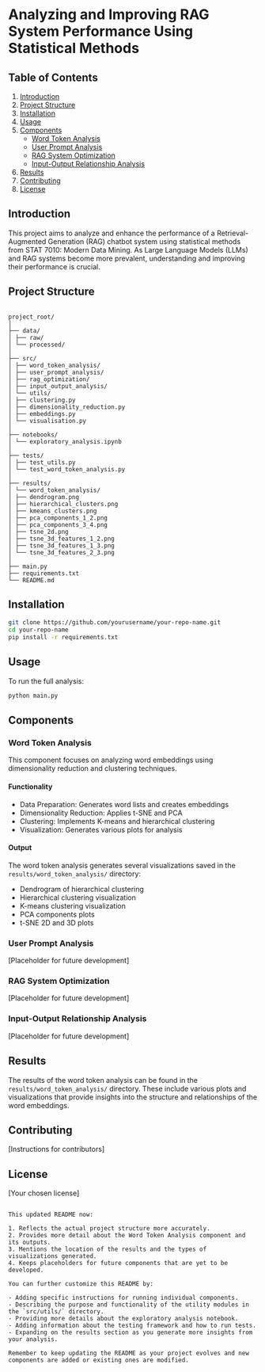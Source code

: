 # Analyzing and Improving RAG System Performance Using Statistical Methods

## Table of Contents

1. [Introduction](#introduction)
2. [Project Structure](#project-structure)
3. [Installation](#installation)
4. [Usage](#usage)
5. [Components](#components)
   - [Word Token Analysis](#word-token-analysis)
   - [User Prompt Analysis](#user-prompt-analysis)
   - [RAG System Optimization](#rag-system-optimization)
   - [Input-Output Relationship Analysis](#input-output-relationship-analysis)
6. [Results](#results)
7. [Contributing](#contributing)
8. [License](#license)

## Introduction

This project aims to analyze and enhance the performance of a Retrieval-Augmented Generation (RAG) chatbot system using statistical methods from STAT 7010: Modern Data Mining. As Large Language Models (LLMs) and RAG systems become more prevalent, understanding and improving their performance is crucial.

## Project Structure
```

project_root/
│
├── data/
│ ├── raw/
│ └── processed/
│
├── src/
│ ├── word_token_analysis/
│ ├── user_prompt_analysis/
│ ├── rag_optimization/
│ ├── input_output_analysis/
│ └── utils/
│ ├── clustering.py
│ ├── dimensionality_reduction.py
│ ├── embeddings.py
│ └── visualisation.py
│
├── notebooks/
│ └── exploratory_analysis.ipynb
│
├── tests/
│ ├── test_utils.py
│ └── test_word_token_analysis.py
│
├── results/
│ └── word_token_analysis/
│ ├── dendrogram.png
│ ├── hierarchical_clusters.png
│ ├── kmeans_clusters.png
│ ├── pca_components_1_2.png
│ ├── pca_components_3_4.png
│ ├── tsne_2d.png
│ ├── tsne_3d_features_1_2.png
│ ├── tsne_3d_features_1_3.png
│ └── tsne_3d_features_2_3.png
│
├── main.py
├── requirements.txt
└── README.md

````

## Installation

```bash
git clone https://github.com/yourusername/your-repo-name.git
cd your-repo-name
pip install -r requirements.txt
````

## Usage

To run the full analysis:

```bash
python main.py
```

## Components

### Word Token Analysis

This component focuses on analyzing word embeddings using dimensionality reduction and clustering techniques.

#### Functionality

- Data Preparation: Generates word lists and creates embeddings
- Dimensionality Reduction: Applies t-SNE and PCA
- Clustering: Implements K-means and hierarchical clustering
- Visualization: Generates various plots for analysis

#### Output

The word token analysis generates several visualizations saved in the `results/word_token_analysis/` directory:

- Dendrogram of hierarchical clustering
- Hierarchical clustering visualization
- K-means clustering visualization
- PCA components plots
- t-SNE 2D and 3D plots

### User Prompt Analysis

[Placeholder for future development]

### RAG System Optimization

[Placeholder for future development]

### Input-Output Relationship Analysis

[Placeholder for future development]

## Results

The results of the word token analysis can be found in the `results/word_token_analysis/` directory. These include various plots and visualizations that provide insights into the structure and relationships of the word embeddings.

## Contributing

[Instructions for contributors]

## License

[Your chosen license]

```

This updated README now:

1. Reflects the actual project structure more accurately.
2. Provides more detail about the Word Token Analysis component and its outputs.
3. Mentions the location of the results and the types of visualizations generated.
4. Keeps placeholders for future components that are yet to be developed.

You can further customize this README by:

- Adding specific instructions for running individual components.
- Describing the purpose and functionality of the utility modules in the `src/utils/` directory.
- Providing more details about the exploratory analysis notebook.
- Adding information about the testing framework and how to run tests.
- Expanding on the results section as you generate more insights from your analysis.

Remember to keep updating the README as your project evolves and new components are added or existing ones are modified.
```
